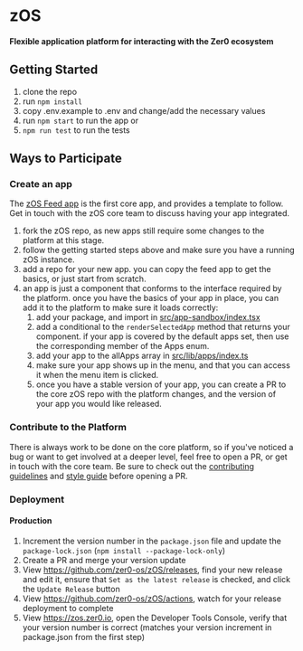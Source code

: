 # zOS

#### Flexible application platform for interacting with the Zer0 ecosystem

## Getting Started

1. clone the repo
1. run `npm install`
1. copy .env.example to .env and change/add the necessary values
1. run `npm start` to run the app or
1. `npm run test` to run the tests

## Ways to Participate

### Create an app

The [zOS Feed app](https://github.com/zer0-os/zOS-feed) is the first core app, and provides a template to follow. Get in touch with the zOS core team to discuss having your app integrated.

1. fork the zOS repo, as new apps still require some changes to the platform at this stage.
1. follow the getting started steps above and make sure you have a running zOS instance.
1. add a repo for your new app. you can copy the feed app to get the basics, or just start from scratch.
1. an app is just a component that conforms to the interface required by the platform. once you have the basics of your app in place, you can add it to the platform to make sure it loads correctly:
   1. add your package, and import in [src/app-sandbox/index.tsx](src/app-sandbox/index.tsx)
   1. add a conditional to the `renderSelectedApp` method that returns your component. if your app is covered by the default apps set, then use the corresponding member of the Apps enum.
   1. add your app to the allApps array in [src/lib/apps/index.ts](src/lib/apps/index.ts)
   1. make sure your app shows up in the menu, and that you can access it when the menu item is clicked.
   1. once you have a stable version of your app, you can create a PR to the core zOS repo with the platform changes, and the version of your app you would like released.

### Contribute to the Platform

There is always work to be done on the core platform, so if you've noticed a bug or want to get involved at a deeper level, feel free to open a PR, or get in touch with the core team. Be sure to check out the [contributing guidelines](CONTRIBUTING.md) and [style guide](STYLE_GUIDE.md) before opening a PR.

### Deployment

#### Production

1. Increment the version number in the `package.json` file and update the `package-lock.json` (`npm install --package-lock-only`)
1. Create a PR and merge your version update
1. View https://github.com/zer0-os/zOS/releases, find your new release and edit it, ensure that `Set as the latest release` is checked, and click the `Update Release` button
1. View https://github.com/zer0-os/zOS/actions, watch for your release deployment to complete
1. View https://zos.zer0.io, open the Developer Tools Console, verify that your version number is correct (matches your version increment in package.json from the first step)
